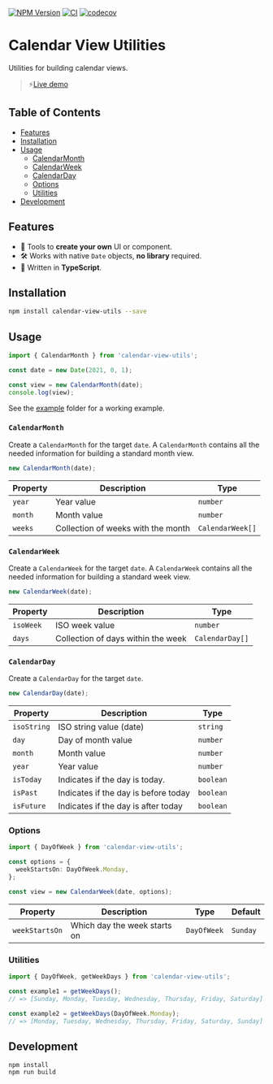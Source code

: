 [![NPM Version](https://badge.fury.io/js/calendar-view-utils.svg)](https://badge.fury.io/js/calendar-view-utils)
[![CI](https://github.com/justinlettau/calendar-view-utils/workflows/CI/badge.svg)](https://github.com/justinlettau/calendar-view-utils/actions)
[![codecov](https://codecov.io/gh/justinlettau/calendar-view-utils/branch/master/graph/badge.svg)](https://codecov.io/gh/justinlettau/calendar-view-utils)

# Calendar View Utilities

Utilities for building calendar views.

> ⚡[Live demo](https://stackblitz.com/edit/calendar-view-utils-demo)

## Table of Contents

- [Features](#features)
- [Installation](#installation)
- [Usage](#usage)
  - [CalendarMonth](#calendarmonth)
  - [CalendarWeek](#calendarweek)
  - [CalendarDay](#calendarday)
  - [Options](#options)
  - [Utilities](#utilities)
- [Development](#development)

## Features

- 📅 Tools to **create your own** UI or component.
- 🛠 Works with native `Date` objects, **no library** required.
- 🎉 Written in **TypeScript**.

## Installation

```bash
npm install calendar-view-utils --save
```

## Usage

```ts
import { CalendarMonth } from 'calendar-view-utils';

const date = new Date(2021, 0, 1);

const view = new CalendarMonth(date);
console.log(view);
```

See the [example](./example) folder for a working example.

### `CalendarMonth`

Create a `CalendarMonth` for the target `date`. A `CalendarMonth` contains all the needed information
for building a standard month view.

```ts
new CalendarMonth(date);
```

| Property | Description                        | Type             |
| -------- | ---------------------------------- | ---------------- |
| `year`   | Year value                         | `number`         |
| `month`  | Month value                        | `number`         |
| `weeks`  | Collection of weeks with the month | `CalendarWeek[]` |

### `CalendarWeek`

Create a `CalendarWeek` for the target `date`. A `CalendarWeek` contains all the needed information
for building a standard week view.

```ts
new CalendarWeek(date);
```

| Property  | Description                        | Type            |
| --------- | ---------------------------------- | --------------- |
| `isoWeek` | ISO week value                     | `number`        |
| `days`    | Collection of days within the week | `CalendarDay[]` |

### `CalendarDay`

Create a `CalendarDay` for the target `date`.

```ts
new CalendarDay(date);
```

| Property    | Description                          | Type      |
| ----------- | ------------------------------------ | --------- |
| `isoString` | ISO string value (date)              | `string`  |
| `day`       | Day of month value                   | `number`  |
| `month`     | Month value                          | `number`  |
| `year`      | Year value                           | `number`  |
| `isToday`   | Indicates if the day is today.       | `boolean` |
| `isPast`    | Indicates if the day is before today | `boolean` |
| `isFuture`  | Indicates if the day is after today  | `boolean` |

### Options

```ts
import { DayOfWeek } from 'calendar-view-utils';

const options = {
  weekStartsOn: DayOfWeek.Monday,
};

const view = new CalendarWeek(date, options);
```

| Property       | Description                  | Type        | Default  |
| -------------- | ---------------------------- | ----------- | -------- |
| `weekStartsOn` | Which day the week starts on | `DayOfWeek` | `Sunday` |

### Utilities

```ts
import { DayOfWeek, getWeekDays } from 'calendar-view-utils';

const example1 = getWeekDays();
// => [Sunday, Monday, Tuesday, Wednesday, Thursday, Friday, Saturday]

const example2 = getWeekDays(DayOfWeek.Monday);
// => [Monday, Tuesday, Wednesday, Thursday, Friday, Saturday, Sunday]
```

## Development

```
npm install
npm run build
```
